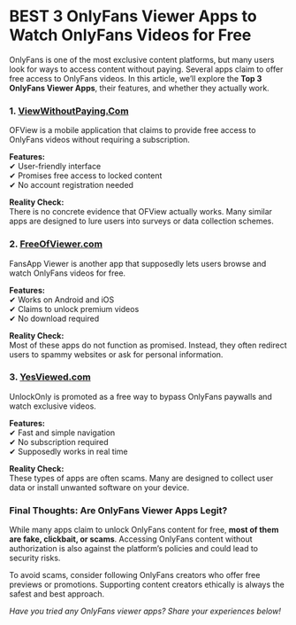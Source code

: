# **BEST 3 OnlyFans Viewer Apps to Watch OnlyFans Videos for Free**

OnlyFans is one of the most exclusive content platforms, but many users look for ways to access content without paying. Several apps claim to offer free access to OnlyFans videos. In this article, we’ll explore the **Top 3 OnlyFans Viewer Apps**, their features, and whether they actually work.

### **1. [ViewWithoutPaying.Com](https://viewwithoutpaying.com/)**
OFView is a mobile application that claims to provide free access to OnlyFans videos without requiring a subscription.

**Features:**  
✔ User-friendly interface  
✔ Promises free access to locked content  
✔ No account registration needed  

**Reality Check:**  
There is no concrete evidence that OFView actually works. Many similar apps are designed to lure users into surveys or data collection schemes.

### **2. [FreeOfViewer.com](https://www.freeofviewer.com/)**
FansApp Viewer is another app that supposedly lets users browse and watch OnlyFans videos for free.

**Features:**  
✔ Works on Android and iOS  
✔ Claims to unlock premium videos  
✔ No download required  

**Reality Check:**  
Most of these apps do not function as promised. Instead, they often redirect users to spammy websites or ask for personal information.

### **3. [YesViewed.com](https://yesviewed.com/)**
UnlockOnly is promoted as a free way to bypass OnlyFans paywalls and watch exclusive videos.

**Features:**  
✔ Fast and simple navigation  
✔ No subscription required  
✔ Supposedly works in real time  

**Reality Check:**  
These types of apps are often scams. Many are designed to collect user data or install unwanted software on your device.

### **Final Thoughts: Are OnlyFans Viewer Apps Legit?**
While many apps claim to unlock OnlyFans content for free, **most of them are fake, clickbait, or scams**. Accessing OnlyFans content without authorization is also against the platform’s policies and could lead to security risks.

To avoid scams, consider following OnlyFans creators who offer free previews or promotions. Supporting content creators ethically is always the safest and best approach.

*Have you tried any OnlyFans viewer apps? Share your experiences below!*
